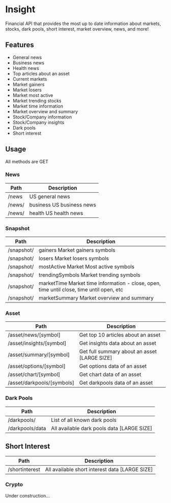 # Insight

Financial API that provides the most up to date information about markets, stocks, dark pools, short interest, market overview, news, and more!

## Features

- General news
- Business news
- Health news
- Top articles about an asset
- Current markets
- Market gainers
- Market losers
- Market most active
- Market trending stocks
- Market time information
- Market overview and summary
- Stock/Company information
- Stock/Company insights
- Dark pools
- Short interest

## Usage

All methods are GET

### News

| Path   | Description               |
| ------ | ------------------------- |
| /news  | US general news           |
| /news/ | business US business news |
| /news/ | health US health news     |

### Snapshot

| Path       | Description                                                                              |
| ---------- | ---------------------------------------------------------------------------------------- |
| /snapshot/ | gainers Market gainers symbols                                                           |
| /snapshot/ | losers Market losers symbols                                                             |
| /snapshot/ | mostActive Market Most active symbols                                                    |
| /snapshot/ | trendingSymbols Market trending symbols                                                  |
| /snapshot/ | marketTime Market time information - close, open, time until close, time until open, etc |
| /snapshot/ | marketSummary Market overview and summary                                                |

### Asset

| Path                       | Description                                  |
| -------------------------- | -------------------------------------------- |
| /asset/news/[symbol]       | Get top 10 articles about an asset           |
| /asset/insights/[symbol]   | Get insights data about an asset             |
| /asset/summary/[symbol]    | Get full summary about an asset [LARGE SIZE] |
| /asset/options/[symbol]    | Get options data of an asset                 |
| /asset/chart/[symbol]      | Get chart data of an asset                   |
| /asset/darkpools/[symbols] | Get darkpools data of an asset               |

### Dark Pools

| Path            | Description                                |
| --------------- | ------------------------------------------ |
| /darkpools/     | List of all known dark pools               |
| /darkpools/data | All available dark pools data [LARGE SIZE] |

## Short Interest

| Path           | Description                                    |
| -------------- | ---------------------------------------------- |
| /shortinterest | All available short interest data [LARGE SIZE] |

### Crypto

Under construction...
